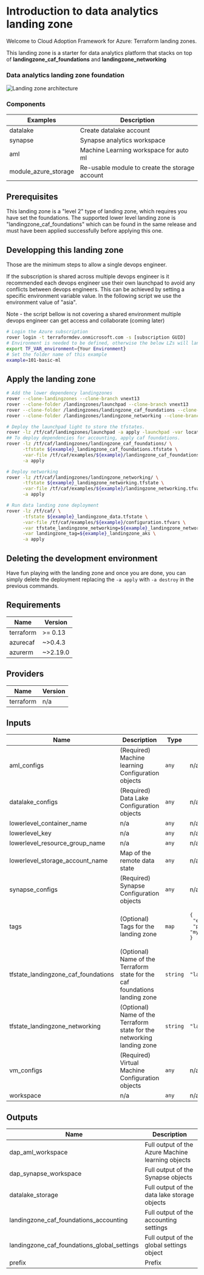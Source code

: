# Introduction to data analytics landing zone

Welcome to Cloud Adoption Framework for Azure: Terraform landing zones.

This landing zone is a starter for data analytics platform that stacks on top of **landingzone_caf_foundations** and **landingzone_networking**

### Data analytics landing zone foundation
![Landing zone architecture](./_images/data_analytics_platform.PNG)

### Components
| Examples | Description|
|----------|------------|
|datalake | Create datalake account |
|synapse | Synapse analytics workspace |
|aml | Machine Learning workspace for auto ml |
|module_azure_storage | Re-usable module to create the storage account |

## Prerequisites

This landing zone is a "level 2" type of landing zone, which requires you have set the foundations. The supported lower level landing zone is "landingzone_caf_foundations" which can be found in the same release and must have been applied successfully before applying this one.

## Developping this landing zone

Those are the minimum steps to allow a single devops engineer. 

If the subscription is shared across multiple devops engineer is it recommended each devops engineer use their own launchpad to avoid any conflicts between devops engineers. This can be achieved by setting a specific environment variable value. In the following script we use the environment value of "asia".

Note - the script bellow is not covering a shared environment multiple devops engineer can get access and collaborate (coming later)

```bash
# Login the Azure subscription
rover login -t terraformdev.onmicrosoft.com -s [subscription GUID]
# Environment is needed to be defined, otherwise the below LZs will land into sandpit which someone else is working on
export TF_VAR_environment={Your Environment}
# Set the folder name of this example
example=101-basic-ml
```

## Apply the landing zone
```bash
# Add the lower dependency landingzones
rover --clone-landingzones --clone-branch vnext13
rover --clone-folder /landingzones/launchpad --clone-branch vnext13
rover --clone-folder /landingzones/landingzone_caf_foundations --clone-branch vnext13
rover --clone-folder /landingzones/landingzone_networking --clone-branch vnext13

# Deploy the launchpad light to store the tfstates.
rover -lz /tf/caf/landingzones/launchpad -a apply -launchpad -var location=southeastasia
## To deploy dependencies for accounting, apply caf foundations.
rover -lz /tf/caf/landingzones/landingzone_caf_foundations/ \
      -tfstate ${example}_landingzone_caf_foundations.tfstate \
      -var-file /tf/caf/examples/${example}/landingzone_caf_foundations.tfvars \
      -a apply

# Deploy networking
rover -lz /tf/caf/landingzones/landingzone_networking/ \
      -tfstate ${example}_landingzone_networking.tfstate \
      -var-file /tf/caf/examples/${example}/landingzone_networking.tfvars \
      -a apply

# Run data landing zone deployment
rover -lz /tf/caf/ \
      -tfstate ${example}_landingzone_data.tfstate \
      -var-file /tf/caf/examples/${example}/configuration.tfvars \
      -var tfstate_landingzone_networking=${example}_landingzone_networking.tfstate \
      -var landingzone_tag=${example}_landingzone_aks \
      -a apply
```

## Deleting the development environment

Have fun playing with the landing zone and once you are done, you can simply delete the deployment replacing the ```-a apply``` with ```-a destroy``` in the previous commands.

<!--- BEGIN_TF_DOCS --->
## Requirements

| Name | Version |
|------|---------|
| terraform | >= 0.13 |
| azurecaf | ~>0.4.3 |
| azurerm | ~>2.19.0 |

## Providers

| Name | Version |
|------|---------|
| terraform | n/a |

## Inputs

| Name | Description | Type | Default | Required |
|------|-------------|------|---------|:--------:|
| aml\_configs | (Required) Machine learning Configuration objects | `any` | n/a | yes |
| datalake\_configs | (Required) Data Lake Configuration objects | `any` | n/a | yes |
| lowerlevel\_container\_name | n/a | `any` | n/a | yes |
| lowerlevel\_key | n/a | `any` | n/a | yes |
| lowerlevel\_resource\_group\_name | n/a | `any` | n/a | yes |
| lowerlevel\_storage\_account\_name | Map of the remote data state | `any` | n/a | yes |
| synapse\_configs | (Required) Synapse Configuration objects | `any` | n/a | yes |
| tags | (Optional) Tags for the landing zone | `map` | <pre>{<br>  "environment": "DEV",<br>  "project": "my_analytics_project"<br>}</pre> | no |
| tfstate\_landingzone\_caf\_foundations | (Optional) Name of the Terraform state for the caf foundations landing zone | `string` | `"landingzone_caf_foundations.tfstate"` | no |
| tfstate\_landingzone\_networking | (Optional) Name of the Terraform state for the networking landing zone | `string` | `"landingzone_networking.tfstate"` | no |
| vm\_configs | (Required) Virtual Machine Configuration objects | `any` | n/a | yes |
| workspace | n/a | `any` | n/a | yes |

## Outputs

| Name | Description |
|------|-------------|
| dap\_aml\_workspace | Full output of the Azure Machine learning objects |
| dap\_synapse\_workspace | Full output of the Synapse objects |
| datalake\_storage | Full output of the data lake storage objects |
| landingzone\_caf\_foundations\_accounting | Full output of the accounting settings |
| landingzone\_caf\_foundations\_global\_settings | Full output of the global settings object |
| prefix | Prefix |

<!--- END_TF_DOCS --->